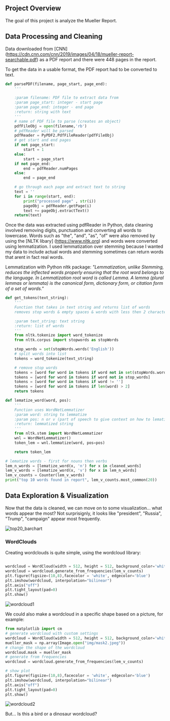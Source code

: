 ## Project Overview
The goal of this project is analyze the Mueller Report.

## Data Processing and Cleaning
Data downloaded from [CNN] (https://cdn.cnn.com/cnn/2019/images/04/18/mueller-report-searchable.pdf) as a PDF report and there were 448 pages in the report. 

To get the data in a usable format, the PDF report had to be converted to text. 

```python
def parsePDF(filename, page_start, page_end):
    '''

    :param filename: PDF file to extract data from
    :param page_start: integer - start page
    :param page_end: integer - end page
    :return: string with text
    '''
    # name of PDF file to parse (creates an object)
    pdfFileObj = open(filename,'rb')
    # pdfReader will be parsed
    pdfReader = PyPDF2.PdfFileReader(pdfFileObj)
    # get start and end pages
    if not page_start:
        start = 1
    else:
        start = page_start
    if not page_end:
        end = pdfReader.numPages
    else:
        end = page_end

    # go through each page and extract text to string
    text = ''
    for i in range(start, end):
        print("processed page" , str(i))
        pageObj = pdfReader.getPage(i)
        text += pageObj.extractText()
    return(text)
```

Once the data was extracted using pdfReader in Python, data cleaning involved removing digits, punctuation and converting all words to lowercase. Words such as "the", "and", "as", "of" were also removed by using the [NLTK libary] (https://www.nltk.org) and words were converted using lemmatization. I used lemmatization over stemming because I wanted my data to include actual words and stemming sometimes can return words that arent in fact real words. 

Lemmatization with Python nltk package:
*"Lemmatization, unlike Stemming, reduces the inflected words properly ensuring that the root word belongs to the language. In Lemmatization root word is called Lemma. A lemma (plural lemmas or lemmata) is the canonical form, dictionary form, or citation form of a set of words."*

```python
def get_tokens(text_string):
    '''
    Function that takes in text string and returns list of words
    removes stop words & empty spaces & words with less then 2 characters

    :param text_string: text string
    :return: list of words
    '''
    from nltk.tokenize import word_tokenize
    from nltk.corpus import stopwords as stopWords

    stop_words = set(stopWords.words('English'))
    # split words into list
    tokens = word_tokenize(text_string)

    # remove stop words
    tokens = [word for word in tokens if word not in set(stopWords.words("English"))]
    tokens = [word for word in tokens if word not in stop_words]
    tokens = [word for word in tokens if word != '']
    tokens = [word for word in tokens if len(word) > 2]
    return tokens

def lematize_word(word, pos):
    '''
    Function uses WordNetLemmatizer
    :param word: string to lemmatize
    :param pos: n or v (part of speech to give context on how to lematize)
    :return: lemmatized string
    '''
    from nltk.stem import WordNetLemmatizer
    wnl = WordNetLemmatizer()
    token_lem = wnl.lemmatize(word, pos=pos)

    return token_lem

# lematize words - first for nouns then verbs
lem_n_words = [lematize_word(x, 'n') for x in cleaned_words]
lem_v_words = [lematize_word(x, 'v') for x in lem_n_words]
lem_v_counts = Counter(lem_v_words)
print("top 10 words found in report", lem_v_counts.most_common(20))
```

## Data Exploration & Visualization
Now that the data is cleaned, we can move on to some visualization... what words appear the most?
Not surprisignly, it looks like "president", "Russia", "Trump", "campaign" appear most frequently.

![top20_barchart](/images/top20_barchart.png)

### WordClouds

Creating wordclouds is quite simple, using the wordcloud library:

```python

wordcloud = WordCloud(width = 512, height = 512, background_color='white', max_font_size=50, max_words=150)
wordcloud = wordcloud.generate_from_frequencies(lem_v_counts)
plt.figure(figsize=(10,8),facecolor = 'white', edgecolor='blue')
plt.imshow(wordcloud, interpolation="bilinear")
plt.axis("off")
plt.tight_layout(pad=0)
plt.show()                      
```

![wordcloud1](/images/wordcloud1.png)

We could also make a wordcloud in a specific shape based on a picture, for example:

```python
from matplotlib import cm
# generate wordcloud with custom settings 
wordcloud = WordCloud(width = 512, height = 512, background_color='white', colormap=cm.coolwarm, contour_width=10, contour_color='black', max_font_size=70, max_words=150)
mueller_mask = np.array(Image.open("img/mask2.jpeg"))
# change the shape of the wordcloud
wordcloud.mask = mueller_mask
# generate from frequencies 
wordcloud = wordcloud.generate_from_frequencies(lem_v_counts)

# show plot
plt.figure(figsize=(10,8),facecolor = 'white', edgecolor='blue')
plt.imshow(wordcloud, interpolation="bilinear")
plt.axis("off")
plt.tight_layout(pad=0)
plt.show()
```



![wordcloud2](/images/wordcloud2.png)

But... Is this a bird or a dinosaur wordcloud?
